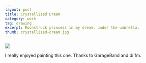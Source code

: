 ```yaml
---
layout: post
title: Crystallized Dream
category: work
tag: drawing
excerpt: Moonstruck princess in my dream, under the umbrella.
thumb: crystallized-dream.jpg
---
```



<div class=txt>
  <p><img src="{{ site.data.var.file }}/crystallized-dream.jpg"></p>

  <p>I really enjoyed painting this one. Thanks to GarageBand and di.fm.</p>
</div>